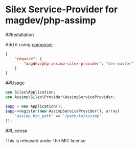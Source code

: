 # Silex Service-Provider for magdev/php-assimp

##Installation

Add it using [composer](http://getcomposer.org/) :

```json
{
    "require": {
        "magdev/php-assimp-silex-provider": "dev-master"
    }
}
```

##Usage

```php
use Silex\Application;
use Assimp\Silex\Provider\AssimpServiceProvider;

$app = new Application();
$app->register(new AssimpServiceProvider(), array(
    'assimp.bin_path' => '/path/to/assimp'
));

```

##License

This is released under the MIT license